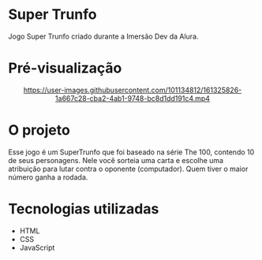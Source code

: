 # Super Trunfo
 Jogo Super Trunfo criado durante a Imersão Dev da Alura.

# Pré-visualização
<div align="center">
 
 https://user-images.githubusercontent.com/101134812/161325826-1a667c28-cba2-4ab1-9748-bc8d1dd191c4.mp4
</div>

# O projeto
 Esse jogo é um SuperTrunfo que foi baseado na série The 100, contendo 10 de seus personagens.
 Nele você sorteia uma carta e escolhe uma atribuição para lutar contra o oponente (computador). Quem tiver o maior número ganha a rodada.

# Tecnologias utilizadas
* HTML
* CSS
* JavaScript
